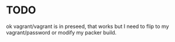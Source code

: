 # TODO

ok vagrant/vagrant is in preseed, that works but I need to flip to my vagrant/password or modify my packer build.
